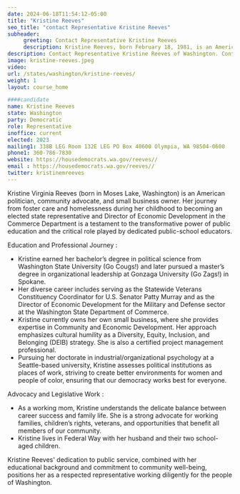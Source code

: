 ```yaml
---
date: 2024-06-18T11:54:12-05:00
title: "Kristine Reeves"
seo_title: "contact Representative Kristine Reeves"
subheader:
     greeting: Contact Representative Kristine Reeves
     description: Kristine Reeves, born February 18, 1981, is an American politician affiliated with the Democratic Party. She is a member of the Washington House of Representatives, representing District 30-Position 2. She assumed office on January 9, 2023.
description: Contact Representative Kristine Reeves of Washington. Contact information for Kristine Reeves includes email address, phone number, and mailing address.
image: kristine-reeves.jpeg
video:
url: /states/washington/kristine-reeves/
weight: 1
layout: course_home

####candidate
name: Kristine Reeves
state: Washington
party: Democratic
role: Representative
inoffice: current
elected: 2023
mailing1: 338B LEG Room 132E LEG PO Box 40600 Olympia, WA 98504-0600
phone1: 360-786-7830
website: https://housedemocrats.wa.gov/reeves//
email : https://housedemocrats.wa.gov/reeves//
twitter: kristinemreeves
---
```

Kristine Virginia Reeves (born in Moses Lake, Washington) is an American politician, community advocate, and small business owner. Her journey from foster care and homelessness during her childhood to becoming an elected state representative and Director of Economic Development in the Commerce Department is a testament to the transformative power of public education and the critical role played by dedicated public-school educators.

Education and Professional Journey :
- Kristine earned her bachelor’s degree in political science from Washington State University (Go Cougs!) and later pursued a master’s degree in organizational leadership at Gonzaga University (Go Zags!) in Spokane.
- Her diverse career includes serving as the Statewide Veterans Constituency Coordinator for U.S. Senator Patty Murray and as the Director of Economic Development for the Military and Defense sector at the Washington State Department of Commerce.
- Kristine currently owns her own small business, where she provides expertise in Community and Economic Development. Her approach emphasizes cultural humility as a Diversity, Equity, Inclusion, and Belonging (DEIB) strategy. She is also a certified project management professional.
- Pursuing her doctorate in industrial/organizational psychology at a Seattle-based university, Kristine assesses political institutions as places of work, striving to create better environments for women and people of color, ensuring that our democracy works best for everyone.

Advocacy and Legislative Work :
- As a working mom, Kristine understands the delicate balance between career success and family life. She is a strong advocate for working families, children’s rights, veterans, and opportunities that benefit all members of our community.
- Kristine lives in Federal Way with her husband and their two school-aged children.

Kristine Reeves' dedication to public service, combined with her educational background and commitment to community well-being, positions her as a respected representative working diligently for the people of Washington.

